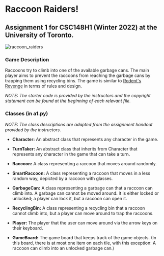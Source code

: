 # Raccoon Raiders!

## Assignment 1 for CSC148H1 (Winter 2022) at the University of Toronto.  

![raccoon_raiders](https://github.com/selenbayram/csc148-winter-2022/assets/113145976/11a369f6-a631-42fd-b733-3559d7265a84)


### Game Description

Raccoons try to climb into one of the available garbage cans. 
The main player aims to prevent the raccoons from reaching the garbage cans by trapping them using recycling bins. 
The game is similar to [Rodent's Revenge](https://en.wikipedia.org/wiki/Rodent%27s_Revenge) in terms of rules and design. 

_NOTE: The starter code is provided by the instructors and the copyright statement can be found at the beginning of each relevant file._

### Classes (in a1.py)
_NOTE: The class descriptions are adapted from the assignment handout provided by the instructors._

- **Character:** An abstract class that represents any character in the game. 

- **TurnTaker:** An abstract class that inherits from Character that represents any character in the game that can take a turn. 

- **Raccoon:** A class representing a raccoon that moves around randomly.

- **SmartRaccoon:** A class representing a raccoon that moves in a less random way, depicted by a raccoon with glasses.

- **GarbageCan:** A class representing a garbage can that a raccoon can climb into. A garbage can cannot be moved around. It is either locked or unlocked; a player can lock it, but a raccoon can open it.

- **RecyclingBin:** A class representing a recycling bin that a raccoon cannot climb into, but a player can move around to trap the raccoons.

- **Player:** The player that the user can move around via the arrow keys on their keyboard.

- **GameBoard:** The game board that keeps track of the game objects. (In this board, there is at most one item on each tile, with this exception: A raccoon can climb into an unlocked garbage can.)
